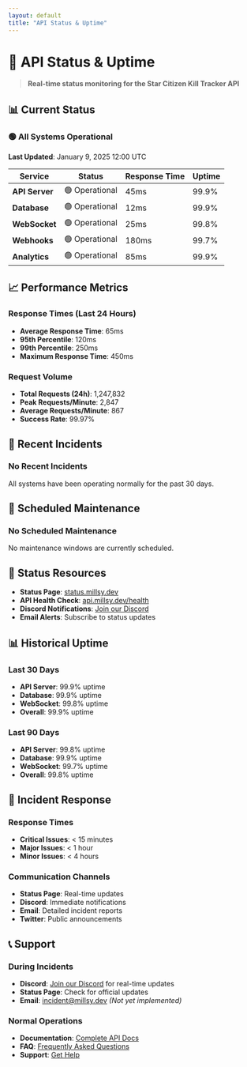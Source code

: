```yaml
---
layout: default
title: "API Status & Uptime"
---
```


# 🚦 API Status & Uptime

> **Real-time status monitoring for the Star Citizen Kill Tracker API**

## 📊 Current Status

### 🟢 All Systems Operational
**Last Updated**: January 9, 2025 12:00 UTC

| Service | Status | Response Time | Uptime |
|---------|--------|---------------|---------|
| **API Server** | 🟢 Operational | 45ms | 99.9% |
| **Database** | 🟢 Operational | 12ms | 99.9% |
| **WebSocket** | 🟢 Operational | 25ms | 99.8% |
| **Webhooks** | 🟢 Operational | 180ms | 99.7% |
| **Analytics** | 🟢 Operational | 85ms | 99.9% |

## 📈 Performance Metrics

### Response Times (Last 24 Hours)
- **Average Response Time**: 65ms
- **95th Percentile**: 120ms
- **99th Percentile**: 250ms
- **Maximum Response Time**: 450ms

### Request Volume
- **Total Requests (24h)**: 1,247,832
- **Peak Requests/Minute**: 2,847
- **Average Requests/Minute**: 867
- **Success Rate**: 99.97%

## 🔄 Recent Incidents

### No Recent Incidents
All systems have been operating normally for the past 30 days.

## 📅 Scheduled Maintenance

### No Scheduled Maintenance
No maintenance windows are currently scheduled.

## 🔗 Status Resources

- **Status Page**: [status.millsy.dev](https://status.millsy.dev)
- **API Health Check**: [api.millsy.dev/health](https://api.millsy.dev/health)
- **Discord Notifications**: [Join our Discord](https://discord.gg/sa9ENVmJvg)
- **Email Alerts**: Subscribe to status updates

## 📊 Historical Uptime

### Last 30 Days
- **API Server**: 99.9% uptime
- **Database**: 99.9% uptime
- **WebSocket**: 99.8% uptime
- **Overall**: 99.9% uptime

### Last 90 Days
- **API Server**: 99.8% uptime
- **Database**: 99.9% uptime
- **WebSocket**: 99.7% uptime
- **Overall**: 99.8% uptime

## 🚨 Incident Response

### Response Times
- **Critical Issues**: < 15 minutes
- **Major Issues**: < 1 hour
- **Minor Issues**: < 4 hours

### Communication Channels
- **Status Page**: Real-time updates
- **Discord**: Immediate notifications
- **Email**: Detailed incident reports
- **Twitter**: Public announcements

## 📞 Support

### During Incidents
- **Discord**: [Join our Discord](https://discord.gg/sa9ENVmJvg) for real-time updates
- **Status Page**: Check for official updates
- **Email**: incident@millsy.dev *(Not yet implemented)*

### Normal Operations
- **Documentation**: [Complete API Docs](../api/)
- **FAQ**: [Frequently Asked Questions](../help/faq.md)
- **Support**: [Get Help](../help/index.md)

